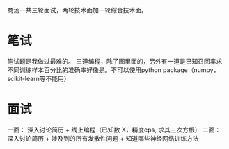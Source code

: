 商汤一共三轮面试，两轮技术面加一轮综合技术面。

# 笔试

笔试题是我做过最难的。
三道编程，除了图里面的，另外有一道是已知召回率求不同训练样本百分比的准确率好像是。不可以使用python package（numpy，scikit-learn等不能用）

# 面试
一面： 深入讨论简历 + 线上编程（已知数 X，精度eps, 求其三次方根）
二面：深入讨论简历 + 涉及到的所有发散性问题 + 
    知道哪些神经网络训练方法
